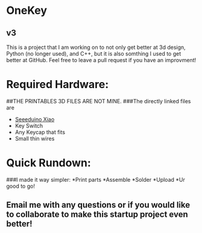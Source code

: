 # OneKey
## v3

This is a project that I am working on to not only get better at 3d design, Python (no longer used), and C++, but it is also somthing I used to get better at GitHub. Feel free to leave a pull request if you have an improvment!

# Required Hardware:
##THE PRINTABLES 3D FILES ARE NOT MINE.
###The directly linked files are

* [Seeeduino Xiao](https://www.seeedstudio.com/Seeeduino-XIAO-Arduino-Microcontroller-SAMD21-Cortex-M0+-p-4426.html)
* Key Switch
* Any Keycap that fits
* Small thin wires

# Quick Rundown:
###I made it way simpler:
*Print parts
*Assemble
*Solder
*Upload
*Ur good to go!

  ## Email me with any questions or if you would like to collaborate to make this startup project even better!
